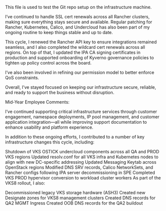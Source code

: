 This file is used to test the Git repo setup on the infrastructure machine.

I’ve continued to handle SSL cert renewals across all Rancher clusters, making sure everything stays secure and available. Regular patching for Rancher, Kubernetes, Calico, and Undercloud has also been part of my ongoing routine to keep things stable and up to date.

This cycle, I renewed the Rancher API key to ensure integrations remained seamless, and I also completed the wildcard cert renewals across all regions. On top of that, I updated the IPA CA signing certificates in production and supported onboarding of Kyverno governance policies to tighten up policy control across the board.

I’ve also been involved in refining our permission model to better enforce QoS constraints.

Overall, I’ve stayed focused on keeping our infrastructure secure, reliable, and ready to support the business without disruption.



Mid-Year Employee Comments:

I’ve continued supporting critical infrastructure services through customer engagement, namespace deployments, IP pool management, and customer application integration—all while improving support documentation to enhance usability and platform experience.

In addition to these ongoing efforts, I contributed to a number of key infrastructure changes this cycle, including:

Shutdown of VKS OSTICK undercloud components across all QA and PROD VKS regions
Updated resolv.conf for all VKS infra and Kubernetes nodes to align with new DC-specific addressing
Updated Messaging Keytab across OpenStack regions
Modified DNS SRV records, Calico NetworkSets, and Rancher configs following IPA server decommissioning in SPE
Completed VKS PROD hypervisor conversion to workload cluster workers
As part of the VKS8 rollout, I also:

Decommissioned legacy VKS storage hardware (ASH3)
Created new Designate zones for VKS8 management clusters
Created DNS records for QA2 MGMT Ingress
Created OOB DNS records for the QA2 buildout
